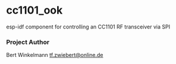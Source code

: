 # cc1101_ook

  esp-idf component for controlling an CC1101 RF transceiver  via SPI

### Project Author

Bert Winkelmann <tf.zwiebert@online.de>

